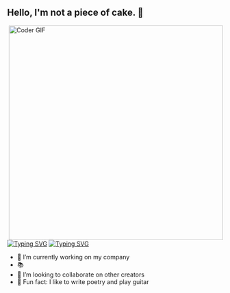 ## Hello, I'm not a piece of cake. 👋

<img align="right" src="https://i.giphy.com/media/v1.Y2lkPTc5MGI3NjExNjRqMjVxdThrYnQ2OHUzNHBnMng4M3BucXV4d3EzOTZrZHI1Z2V0aiZlcD12MV9pbnRlcm5hbF9naWZfYnlfaWQmY3Q9Zw/13HgwGsXF0aiGY/giphy.gif" alt="Coder GIF" width="500">

[![Typing SVG](https://readme-typing-svg.herokuapp.com?font=Motseratt&weight=800&size=22&duration=3000&pause=3000&color=000000&width=300&lines=About+me%3A)](https://git.io/typing-svg#gh-light-mode-only)
[![Typing SVG](https://readme-typing-svg.herokuapp.com?font=Motseratt&weight=800&size=22&duration=3000&pause=3000&color=F7F7F7&width=300&lines=About+me%3A)](https://git.io/typing-svg#gh-dark-mode-only)
- 🔭 I’m currently working on my company
- 📚 
- 👯 I’m looking to collaborate on other creators
- 🤙 Fun fact: I like to write poetry and play guitar
